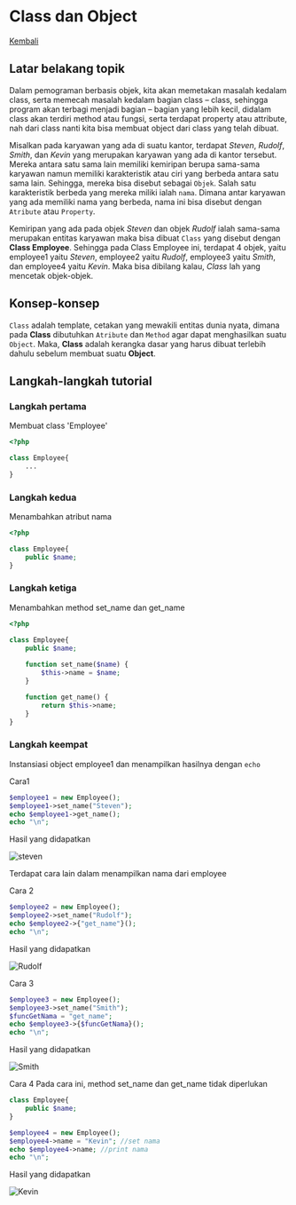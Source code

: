 # Class dan Object

[Kembali](readme.md)

## Latar belakang topik

Dalam pemograman berbasis objek, kita akan memetakan masalah kedalam class, serta memecah masalah kedalam bagian class – class, sehingga program akan terbagi menjadi bagian – bagian yang lebih kecil, didalam class akan terdiri method atau fungsi, serta terdapat property atau  attribute, nah dari class nanti kita bisa membuat object dari class yang telah dibuat.

Misalkan pada karyawan yang ada di suatu kantor, terdapat *Steven*, *Rudolf*, *Smith*, dan *Kevin* yang merupakan karyawan yang ada di kantor tersebut. Mereka antara satu sama lain memiliki kemiripan berupa sama-sama karyawan namun memiliki karakteristik atau ciri yang berbeda antara satu sama lain. Sehingga, mereka bisa disebut sebagai `Objek`. Salah satu karakteristik berbeda yang mereka miliki ialah `nama`. Dimana antar karyawan yang ada memiliki nama yang berbeda, nama ini bisa disebut dengan `Atribute` atau `Property`.

Kemiripan yang ada pada objek *Steven* dan objek *Rudolf* ialah sama-sama merupakan entitas karyawan maka bisa dibuat `Class` yang disebut dengan **Class Employee**. Sehingga pada Class Employee ini, terdapat 4 objek, yaitu employee1 yaitu *Steven*, employee2 yaitu *Rudolf*, employee3 yaitu *Smith*, dan employee4 yaitu *Kevin*. Maka bisa dibilang kalau, *Class* lah yang mencetak objek-objek.

## Konsep-konsep
`Class` adalah template, cetakan yang mewakili entitas dunia nyata, dimana pada **Class** dibutuhkan `Atribute` dan `Method` agar dapat menghasilkan suatu `Object`. Maka, **Class** adalah kerangka dasar yang harus dibuat terlebih dahulu sebelum membuat suatu **Object**. 
 
## Langkah-langkah tutorial

### Langkah pertama

Membuat class 'Employee'

```php
<?php

class Employee{
    ...
}
```

### Langkah kedua

Menambahkan atribut nama

```php
<?php

class Employee{
    public $name;
}
```

### Langkah ketiga

Menambahkan method set_name dan get_name

```php
<?php

class Employee{
    public $name;
    
    function set_name($name) {
        $this->name = $name;
    }

    function get_name() {
        return $this->name;
    }
}
```

### Langkah keempat

Instansiasi object employee1 dan menampilkan hasilnya dengan `echo`

Cara1
```php
$employee1 = new Employee();
$employee1->set_name("Steven");
echo $employee1->get_name();
echo "\n";
```

Hasil yang didapatkan

![steven](https://user-images.githubusercontent.com/80946219/118923215-69098880-b965-11eb-879e-2075d18cd308.png)

Terdapat cara lain dalam menampilkan nama dari employee

Cara 2
```php
$employee2 = new Employee();
$employee2->set_name("Rudolf");
echo $employee2->{"get_name"}();
echo "\n";
```

Hasil yang didapatkan

![Rudolf](https://user-images.githubusercontent.com/80946219/118923320-8fc7bf00-b965-11eb-93db-b8eb0d52e63c.png)

Cara 3
```php
$employee3 = new Employee();
$employee3->set_name("Smith");
$funcGetNama = "get_name";
echo $employee3->{$funcGetNama}();
echo "\n";
```

Hasil yang didapatkan

![Smith](https://user-images.githubusercontent.com/80946219/118923417-b7b72280-b965-11eb-82e8-9ad724712b66.png)

Cara 4
Pada cara ini, method set_name dan get_name tidak diperlukan

```php
class Employee{
    public $name;
}

$employee4 = new Employee();
$employee4->name = "Kevin"; //set nama
echo $employee4->name; //print nama
echo "\n";
```

Hasil yang didapatkan

![Kevin](https://user-images.githubusercontent.com/80946219/118923519-dae1d200-b965-11eb-9070-226290d3b775.png)
